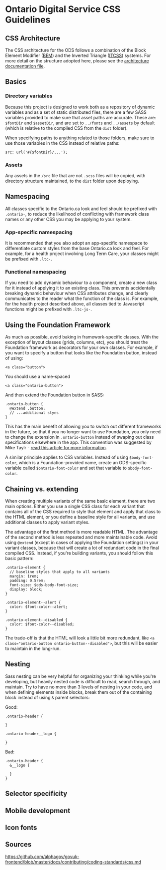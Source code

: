 # Ontario Digital Service CSS Guidelines

## CSS Architecture

The CSS architecture for the ODS follows a combination of the Block Element Modifier ([BEM](http://getbem.com/introduction/)) and the Inverted Triangle ([ITCSS](https://www.creativebloq.com/web-design/manage-large-css-projects-itcss-101517528)) systems. For more detail on the structure adopted here, please see the [architecture documentation file](./architecture.md).

## Basics

### Directory variables

Because this project is designed to work both as a repository of dynamic variables and as a set of static distributed files, there are a few SASS variables provided to make sure that asset paths are accurate. These are: `$fontDir` and `$assetDir`, and are set to `../fonts` and `../assets` by default (which is relative to the compiled CSS from the `dist` folder).

When specifying paths to anything related to those folders, make sure to use those variables in the CSS instead of relative paths:

`src: url('#{$fontDir}/...');`

### Assets

Any assets in the `/src` file that are not `.scss` files will be copied, with directory structure maintained, to the `dist` folder upon deploying.

## Namespacing
All classes specific to the Ontario.ca look and feel should be prefixed with `.ontario-`, to reduce the likelihood of conflicting with framework class names or any other CSS you may be applying to your system.

### App-specific namespacing
It is recommended that you also adopt an app-specific namespace to differentiate custom styles from the base Ontario.ca look and feel. For example, for a health project involving Long Term Care, your classes might be prefixed with `.ltc-`.

### Functional namespacing
If you need to add dynamic behaviour to a component, create a new class for it instead of applying it to an existing class. This prevents accidentally breaking dynamic behaviour when CSS attributes change, and clearly communicates to the reader what the function of the class is. For example, for the health project described above, all classes tied to Javascript functions might be prefixed with `.ltc-js-`.

## Using the Foundation Framework

As much as possible, avoid baking in framework-specific classes. With the exception of layout classes (grids, columns, etc), you should treat the Foundation framework as decorators for your own classes. For example, if you want to specify a button that looks like the Foundation button, instead of using:

```<a class="button">```

You should use a name-spaced

```<a class="ontario-button">```

And then extend the Foundation button in SASS:

```
.ontario-button {
  @extend .button;
  // ...additional styes
}
```

This has the main benefit of allowing you to switch out different frameworks in the future, so that if you no longer want to use Foundation, you only need to change the extension in `.ontario-button` instead of swaping out class specifications elsewhere in the app. This convention was suggested by Mike Taylr - [read this article for more information](https://medium.com/@mktlr/the-backendification-of-frontend-development-62f218a773d4).

A similar principle applies to CSS variables. Instead of using `$body-font-color`, which is a Foundation-provided name, create an ODS-specific variable called `$ontario-font-color` and set that variable to `$body-font-color`.

## Chaining vs. extending

When creating multiple variants of the same basic element, there are two main options. Either you use a single CSS class for each variant that contains all of the CSS required to style that element and apply that class to the HTML element, or you define a baseline style for all variants, and use additional classes to apply variant styles.

The advantage of the first method is more readable HTML. The advantage of the second method is less repeated and more maintainable code. Avoid using `@extend` (except in cases of applying the Foundation settings) in your variant classes, because that will create a lot of redundant code in the final compiled CSS. Instead, if you're building variants, you should follow this basic pattern:

```
.ontario-element {
  // baseline styles that apply to all variants
  margin: 1rem;
  padding: 0.5rem;
  font-size: $ods-body-font-size;
  display: block;
}

.ontario-element--alert {
  color: $font-color--alert;
}

.ontario-element--disabled {
  color: $font-color--disabled;
}
```

The trade-off is that the HTML will look a little bit more redundant, like `<a class="ontario-button ontario-button--disabled">`, but this will be easier to maintain in the long-run.

## Nesting

Sass nesting can be very helpful for organizing your thinking while you're developing, but heavily nested code is difficult to read, search through, and maintain. Try to have no more than 3 levels of nesting in your code, and when defining elements inside blocks, break them out of the containing block instead of using `&` parent selectors:

Good:

```
.ontario-header {

}

.ontario-header__logo {

}
```

Bad:

```
.ontario-header {
  &__logo {

  }
}
```

## Selector specificity

## Mobile development

## Icon fonts

## Sources

https://github.com/alphagov/govuk-frontend/blob/master/docs/contributing/coding-standards/css.md
